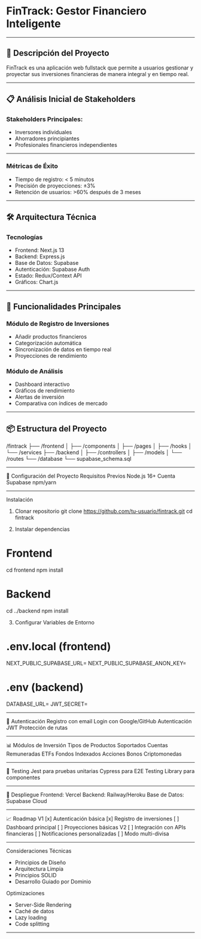 # FinTrack: Gestor Financiero Inteligente

-----------------

## 🚀 Descripción del Proyecto

FinTrack es una aplicación web fullstack que permite a usuarios gestionar y proyectar sus inversiones financieras de manera integral y en tiempo real.

-----------------

## 📋 Análisis Inicial de Stakeholders

### Stakeholders Principales:
- Inversores individuales
- Ahorradores principiantes
- Profesionales financieros independientes

-----------------

### Métricas de Éxito
- Tiempo de registro: < 5 minutos
- Precisión de proyecciones: ±3% 
- Retención de usuarios: >60% después de 3 meses

-----------------

## 🛠 Arquitectura Técnica

### Tecnologías
- Frontend: Next.js 13
- Backend: Express.js
- Base de Datos: Supabase
- Autenticación: Supabase Auth
- Estado: Redux/Context API
- Gráficos: Chart.js

-----------------

## 🔑 Funcionalidades Principales

### Módulo de Registro de Inversiones
- Añadir productos financieros
- Categorización automática
- Sincronización de datos en tiempo real
- Proyecciones de rendimiento

### Módulo de Análisis
- Dashboard interactivo
- Gráficos de rendimiento
- Alertas de inversión
- Comparativa con índices de mercado

-----------------

## 📦 Estructura del Proyecto
/fintrack
├── /frontend
│   ├── /components
│   ├── /pages
│   ├── /hooks
│   └── /services
├── /backend
│   ├── /controllers
│   ├── /models
│   └── /routes
└── /database
    └── supabase_schema.sql

-----------------

🚦 Configuración del Proyecto
Requisitos Previos
Node.js 16+
Cuenta Supabase
npm/yarn

-----------------

Instalación
1. Clonar repositorio
git clone https://github.com/tu-usuario/fintrack.git
cd fintrack

2. Instalar dependencias
# Frontend
cd frontend
npm install

# Backend
cd ../backend
npm install

3. Configurar Variables de Entorno
# .env.local (frontend)
NEXT_PUBLIC_SUPABASE_URL=
NEXT_PUBLIC_SUPABASE_ANON_KEY=

# .env (backend)
DATABASE_URL=
JWT_SECRET=

-----------------

🔐 Autenticación
Registro con email
Login con Google/GitHub
Autenticación JWT
Protección de rutas

-----------------

📊 Módulos de Inversión
Tipos de Productos Soportados
Cuentas Remuneradas
ETFs
Fondos Indexados
Acciones
Bonos
Criptomonedas

-----------------

🧪 Testing
Jest para pruebas unitarias
Cypress para E2E
Testing Library para componentes

-----------------

🚀 Despliegue
Frontend: Vercel
Backend: Railway/Heroku
Base de Datos: Supabase Cloud

-----------------

📈 Roadmap
V1
[x] Autenticación básica
[x] Registro de inversiones
[ ] Dashboard principal
[ ] Proyecciones básicas
V2
[ ] Integración con APIs financieras
[ ] Notificaciones personalizadas
[ ] Modo multi-divisa

-----------------

Consideraciones Técnicas
- Principios de Diseño
- Arquitectura Limpia
- Principios SOLID
- Desarrollo Guiado por Dominio

Optimizaciones
- Server-Side Rendering
- Caché de datos
- Lazy loading
- Code splitting

-----------------
